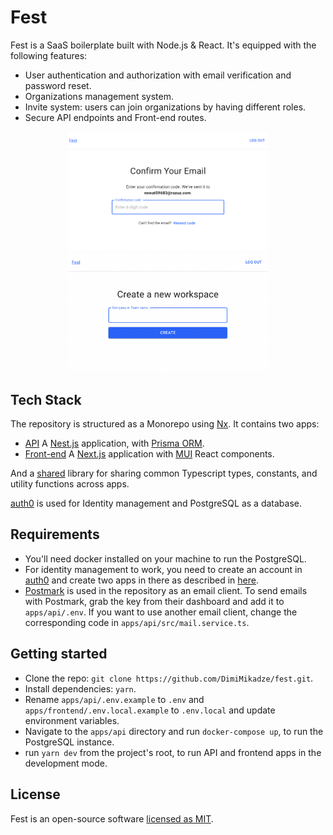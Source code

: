 # Fest

Fest is a SaaS boilerplate built with Node.js & React. It's equipped with the following features:

- User authentication and authorization with email verification and password reset.
- Organizations management system.
- Invite system: users can join organizations by having different roles.
- Secure API endpoints and Front-end routes.

<p align="center">
  <kbd>
    <img width="320" src="https://github.com/DimiMikadze/fest/blob/main/screenshot2.png">
  </kbd>
  <kbd>
    <img width="320" src="https://github.com/DimiMikadze/fest/blob/main/screenshot.png">
  </kbd>
</p>

## Tech Stack

The repository is structured as a Monorepo using [Nx](https://nx.dev). It contains two apps:

- [API](./apps/api) A [Nest.js](https://nestjs.com/) application, with [Prisma ORM](https://www.prisma.io/).
- [Front-end](./apps/frontend) A [Next.js](https://nextjs.org/) application with [MUI](https://mui.com/) React components.

And a [shared](./libs/shared) library for sharing common Typescript types, constants, and utility functions across apps.

[auth0](https://auth0.com/) is used for Identity management and PostgreSQL as a database.

## Requirements

- You'll need docker installed on your machine to run the PostgreSQL.
- For identity management to work, you need to create an account in [auth0](https://auth0.com/) and create two apps in there as described in [here](./docs/auth0.md).
- [Postmark](https://postmarkapp.com/) is used in the repository as an email client. To send emails with Postmark, grab the key from their dashboard and add it to `apps/api/.env`. If you want to use another email client, change the corresponding code in `apps/api/src/mail.service.ts`.

## Getting started

- Clone the repo: `git clone https://github.com/DimiMikadze/fest.git`.
- Install dependencies: `yarn`.
- Rename `apps/api/.env.example` to `.env` and `apps/frontend/.env.local.example` to `.env.local` and update environment variables.
- Navigate to the `apps/api` directory and run `docker-compose up`, to run the PostgreSQL instance.
- run `yarn dev` from the project's root, to run API and frontend apps in the development mode.

## License

Fest is an open-source software [licensed as MIT](./LICENSE).
